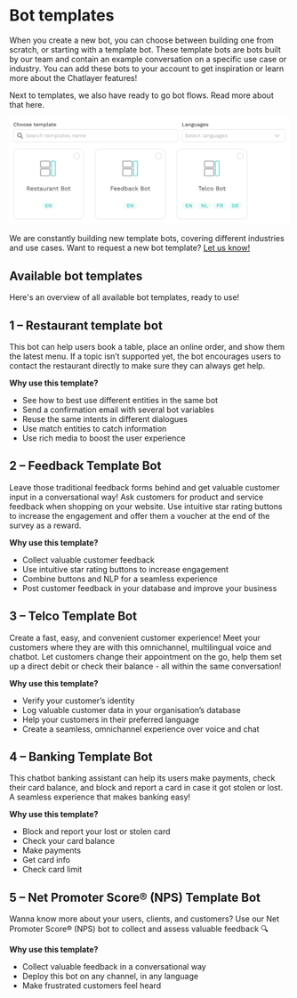# Bot templates

When you create a new bot, you can choose between building one from scratch, or starting with a template bot. These template bots are bots built by our team and contain an example conversation on a specific use case or industry. You can add these bots to your account to get inspiration or learn more about the Chatlayer features!

Next to templates, we also have ready to go bot flows. Read more about that here.

![](../../.gitbook/assets/image%20%28520%29.png)

We are constantly building new template bots, covering different industries and use cases. Want to request a new bot template? [Let us know!](../../support/get-in-touch.md)

## Available bot templates

Here's an overview of all available bot templates, ready to use!

## 1 – Restaurant template bot

This bot can help users book a table, place an online order, and show them the latest menu. If a topic isn’t supported yet, the bot encourages users to contact the restaurant directly to make sure they can always get help.

**Why use this template?**

* See how to best use different entities in the same bot
* Send a confirmation email with several bot variables
* Reuse the same intents in different dialogues
* Use match entities to catch information
* Use rich media to boost the user experience

## 2 – Feedback Template Bot

Leave those traditional feedback forms behind and get valuable customer input in a conversational way! Ask customers for product and service feedback when shopping on your website. Use intuitive star rating buttons to increase the engagement and offer them a voucher at the end of the survey as a reward.

**Why use this template?**

* Collect valuable customer feedback
* Use intuitive star rating buttons to increase engagement
* Combine buttons and NLP for a seamless experience
* Post customer feedback in your database and improve your business

## 3 – Telco Template Bot

Create a fast, easy, and convenient customer experience! Meet your customers where they are with this omnichannel, multilingual voice and chatbot. Let customers change their appointment on the go, help them set up a direct debit or check their balance - all within the same conversation!

**Why use this template?**

* Verify your customer’s identity
* Log valuable customer data in your organisation’s database
* Help your customers in their preferred language
* Create a seamless, omnichannel experience over voice and chat

## 4 – Banking Template Bot

This chatbot banking assistant can help its users make payments, check their card balance, and block and report a card in case it got stolen or lost. A seamless experience that makes banking easy!

**Why use this template?**

* Block and report your lost or stolen card
* Check your card balance
* Make payments
* Get card info
* Check card limit

## 5 – Net Promoter Score® \(NPS\) Template Bot

Wanna know more about your users, clients, and customers? Use our Net Promoter Score® \(NPS\) bot to collect and assess valuable feedback 🔍

**Why use this template?**

* Collect valuable feedback in a conversational way
* Deploy this bot on any channel, in any language
* Make frustrated customers feel heard


